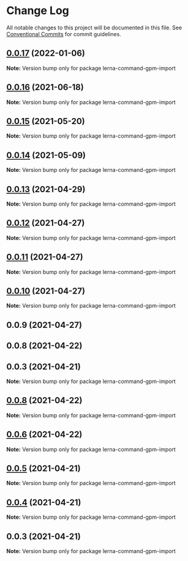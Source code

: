 # Change Log

All notable changes to this project will be documented in this file.
See [Conventional Commits](https://conventionalcommits.org) for commit guidelines.

## [0.0.17](https://github.com/imcuttle/lerna-gpm/compare/lerna-command-gpm-import@0.0.16...lerna-command-gpm-import@0.0.17) (2022-01-06)

**Note:** Version bump only for package lerna-command-gpm-import

## [0.0.16](https://github.com/imcuttle/lerna-commands/compare/lerna-command-gpm-import@0.0.15...lerna-command-gpm-import@0.0.16) (2021-06-18)

**Note:** Version bump only for package lerna-command-gpm-import

## [0.0.15](https://github.com/imcuttle/lerna-commands/compare/lerna-command-gpm-import@0.0.14...lerna-command-gpm-import@0.0.15) (2021-05-20)

**Note:** Version bump only for package lerna-command-gpm-import

## [0.0.14](https://github.com/imcuttle/lerna-commands/compare/lerna-command-gpm-import@0.0.13...lerna-command-gpm-import@0.0.14) (2021-05-09)

**Note:** Version bump only for package lerna-command-gpm-import

## [0.0.13](https://github.com/imcuttle/lerna-commands/compare/lerna-command-gpm-import@0.0.12...lerna-command-gpm-import@0.0.13) (2021-04-29)

**Note:** Version bump only for package lerna-command-gpm-import

## [0.0.12](https://github.com/imcuttle/lerna-commands/compare/lerna-command-gpm-import@0.0.11...lerna-command-gpm-import@0.0.12) (2021-04-27)

**Note:** Version bump only for package lerna-command-gpm-import

## [0.0.11](https://github.com/imcuttle/lerna-commands/compare/lerna-command-gpm-import@0.0.10...lerna-command-gpm-import@0.0.11) (2021-04-27)

**Note:** Version bump only for package lerna-command-gpm-import

## [0.0.10](https://github.com/imcuttle/lerna-commands/compare/lerna-command-gpm-import@0.0.9...lerna-command-gpm-import@0.0.10) (2021-04-27)

**Note:** Version bump only for package lerna-command-gpm-import

## 0.0.9 (2021-04-27)

## 0.0.8 (2021-04-22)

## 0.0.3 (2021-04-21)

**Note:** Version bump only for package lerna-command-gpm-import

## [0.0.8](https://github.com/imcuttle/lerna-commands/compare/v0.0.6...v0.0.8) (2021-04-22)

**Note:** Version bump only for package lerna-command-gpm-import

## [0.0.6](https://github.com/imcuttle/lerna-commands/compare/v0.0.5...v0.0.6) (2021-04-22)

**Note:** Version bump only for package lerna-command-gpm-import

## [0.0.5](https://github.com/imcuttle/lerna-commands/compare/v0.0.4...v0.0.5) (2021-04-21)

**Note:** Version bump only for package lerna-command-gpm-import

## [0.0.4](https://github.com/imcuttle/lerna-commands/compare/v0.0.3...v0.0.4) (2021-04-21)

**Note:** Version bump only for package lerna-command-gpm-import

## 0.0.3 (2021-04-21)

**Note:** Version bump only for package lerna-command-gpm-import
